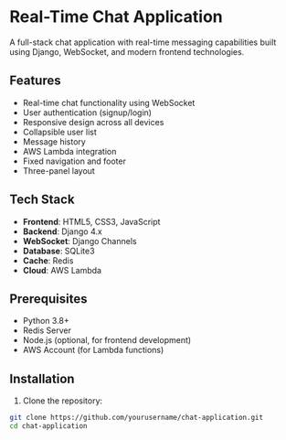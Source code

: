 # Real-Time Chat Application

A full-stack chat application with real-time messaging capabilities built using Django, WebSocket, and modern frontend technologies.

## Features

- Real-time chat functionality using WebSocket
- User authentication (signup/login)
- Responsive design across all devices
- Collapsible user list
- Message history
- AWS Lambda integration
- Fixed navigation and footer
- Three-panel layout

## Tech Stack

- **Frontend**: HTML5, CSS3, JavaScript
- **Backend**: Django 4.x
- **WebSocket**: Django Channels
- **Database**: SQLite3
- **Cache**: Redis
- **Cloud**: AWS Lambda

## Prerequisites

- Python 3.8+
- Redis Server
- Node.js (optional, for frontend development)
- AWS Account (for Lambda functions)

## Installation

1. Clone the repository:
```bash
git clone https://github.com/yourusername/chat-application.git
cd chat-application
